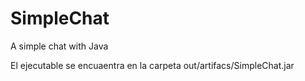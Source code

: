 # SimpleChat
A simple chat with Java

El ejecutable se encuaentra en la carpeta out/artifacs/SimpleChat.jar
